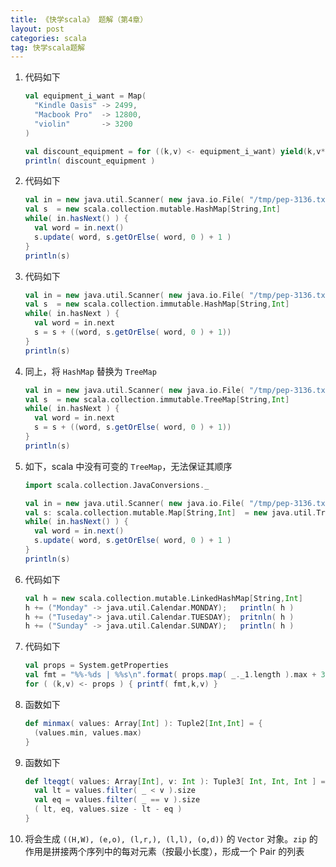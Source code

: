 ```yaml
---
title: 《快学scala》 题解（第4章）
layout: post
categories: scala
tag: 快学scala题解
---
```


1. 代码如下

   ```scala
   val equipment_i_want = Map(
     "Kindle Oasis" -> 2499,
	 "Macbook Pro"  -> 12800,
	 "violin"       -> 3200
   )
   
   val discount_equipment = for ((k,v) <- equipment_i_want) yield(k,v*.9)
   println( discount_equipment )
   ```
   
2. 代码如下

   ```scala
   val in = new java.util.Scanner( new java.io.File( "/tmp/pep-3136.txt" ) )
   val s  = new scala.collection.mutable.HashMap[String,Int]
   while( in.hasNext() ) {
     val word = in.next()
	 s.update( word, s.getOrElse( word, 0 ) + 1 )
   }
   println(s)
   ```
   
3. 代码如下

   ```scala
   val in = new java.util.Scanner( new java.io.File( "/tmp/pep-3136.txt" ) )
   val s  = new scala.collection.immutable.HashMap[String,Int]
   while( in.hasNext ) {
     val word = in.next
	 s = s + ((word, s.getOrElse( word, 0 ) + 1))
   }
   println(s)
   ```
   
4. 同上，将 `HashMap` 替换为 `TreeMap`

   ```scala
   val in = new java.util.Scanner( new java.io.File( "/tmp/pep-3136.txt" ) )
   val s  = new scala.collection.immutable.TreeMap[String,Int]
   while( in.hasNext ) {
     val word = in.next
	 s = s + ((word, s.getOrElse( word, 0 ) + 1))
   }
   println(s)
   ```

5. 如下，scala 中没有可变的 `TreeMap`，无法保证其顺序

   ```scala
   import scala.collection.JavaConversions._
   
   val in = new java.util.Scanner( new java.io.File( "/tmp/pep-3136.txt" ) )
   val s: scala.collection.mutable.Map[String,Int]  = new java.util.TreeMap[String,Int]
   while( in.hasNext() ) {
     val word = in.next()
	 s.update( word, s.getOrElse( word, 0 ) + 1 )
   }
   println(s)
   ```

6. 代码如下

   ```scala
   val h = new scala.collection.mutable.LinkedHashMap[String,Int]
   h += ("Monday" -> java.util.Calendar.MONDAY);   println( h )
   h += ("Tuseday"-> java.util.Calendar.TUESDAY);  pritnln( h )
   h += ("Sunday" -> java.util.Calendar.SUNDAY);   println( h )
   ```
   
7. 代码如下

   ```scala
   val props = System.getProperties
   val fmt = "%%-%ds | %%s\n".format( props.map( _._1.length ).max + 3 )
   for ( (k,v) <- props ) { printf( fmt,k,v) }
   ```
   
8. 函数如下

   ```scala
   def minmax( values: Array[Int] ): Tuple2[Int,Int] = {
     (values.min, values.max)
   }
   ```
   
9. 函数如下

   ```scala
   def lteqgt( values: Array[Int], v: Int ): Tuple3[ Int, Int, Int ] = {
     val lt = values.filter( _ < v ).size
	 val eq = values.filter( _ == v ).size
	 ( lt, eq, values.size - lt - eq )
   }
   ```
   
10. 将会生成 `((H,W), (e,o), (l,r,), (l,l), (o,d))` 的 `Vector` 对象。`zip` 的作用是拼接两个序列中的每对元素（按最小长度），形成一个 Pair 的列表
